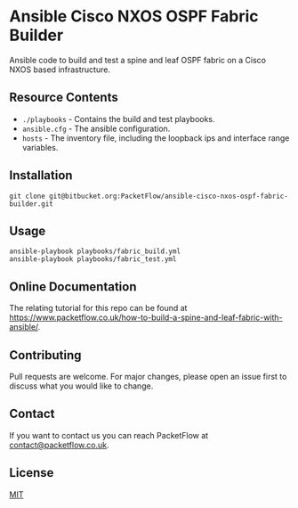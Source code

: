 # Ansible Cisco NXOS OSPF Fabric Builder 

Ansible code to build and test a spine and leaf OSPF fabric on a Cisco NXOS based infrastructure.

## Resource Contents
* `./playbooks` - Contains the build and test playbooks.
* `ansible.cfg` - The ansible configuration.
* `hosts` - The inventory file, including the loopback ips and interface range variables.

## Installation
```
git clone git@bitbucket.org:PacketFlow/ansible-cisco-nxos-ospf-fabric-builder.git
```

## Usage
```
ansible-playbook playbooks/fabric_build.yml
ansible-playbook playbooks/fabric_test.yml
```

## Online Documentation
The relating tutorial for this repo can be found at https://www.packetflow.co.uk/how-to-build-a-spine-and-leaf-fabric-with-ansible/.

## Contributing
Pull requests are welcome. For major changes, please open an issue first to discuss what you would like to change.

## Contact
If you want to contact us you can reach PacketFlow at contact@packetflow.co.uk.

## License
[MIT](https://choosealicense.com/licenses/mit/)
